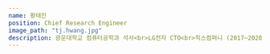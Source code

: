```yaml
---
name: 황태진
position: Chief Research Engineer
image_path: "tj.hwang.jpg"
description: 광운대학교 컴퓨터공학과 석사<br>LG전자 CTO<br>힉스컴퍼니 (2017~2020)
---
```

